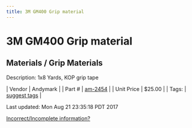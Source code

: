 ```yaml
---
title: 3M GM400 Grip material
---
```


# 3M GM400 Grip material
## Materials / Grip Materials
Description: 	1x8 Yards, KOP grip tape 

| Vendor | Andymark | 
| Part # | [am-2454](http://www.andymark.com/product-p/am-2454.htm) | 
| Unit Price | $25.00 | 
| Tags: | [suggest tags](https://docs.google.com/forms/d/e/1FAIpQLSeWyY8v3RgOty-MyWmh9U0iivNYN_molChYyS-0U-o-kOAv_g/viewform) | 

Last updated: Mon Aug 21 23:35:18 PDT 2017

 [Incorrect/Incomplete information?](https://docs.google.com/forms/d/e/1FAIpQLSeWyY8v3RgOty-MyWmh9U0iivNYN_molChYyS-0U-o-kOAv_g/viewform)